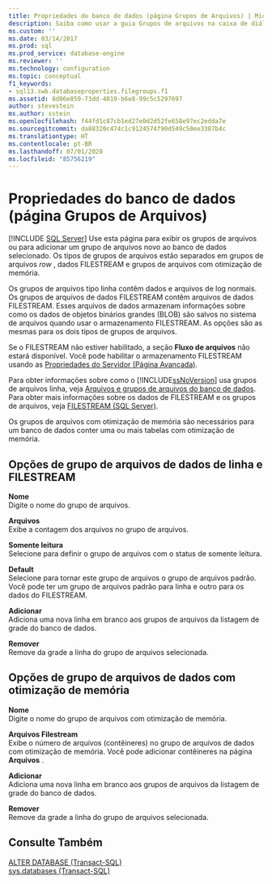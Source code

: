 ```yaml
---
title: Propriedades do banco de dados (página Grupos de Arquivos) | Microsoft Docs
description: Saiba como usar a guia Grupos de arquivos na caixa de diálogo Propriedades do Banco de Dados para ver os grupos de arquivo de um banco de dados ou para adicionar um novo grupo de arquivos.
ms.custom: ''
ms.date: 03/14/2017
ms.prod: sql
ms.prod_service: database-engine
ms.reviewer: ''
ms.technology: configuration
ms.topic: conceptual
f1_keywords:
- sql13.swb.databaseproperties.filegroups.f1
ms.assetid: 8d06e859-73dd-4019-b6e8-99c5c5297697
author: stevestein
ms.author: sstein
ms.openlocfilehash: f44fd1c87cb1ed27e0d2d52fe658e97ec2edda7e
ms.sourcegitcommit: da88320c474c1c9124574f90d549c50ee3387b4c
ms.translationtype: HT
ms.contentlocale: pt-BR
ms.lasthandoff: 07/01/2020
ms.locfileid: "85756219"
---
```

# <a name="database-properties-filegroups-page"></a>Propriedades do banco de dados (página Grupos de Arquivos)
 [!INCLUDE [SQL Server](../../includes/applies-to-version/sqlserver.md)]
  Use esta página para exibir os grupos de arquivos ou para adicionar um grupo de arquivos novo ao banco de dados selecionado. Os tipos de grupos de arquivos estão separados em grupos de arquivos *row* , dados FILESTREAM e grupos de arquivos com otimização de memória.  
  
 Os grupos de arquivos tipo linha contêm dados e arquivos de log normais. Os grupos de arquivos de dados FILESTREAM contêm arquivos de dados FILESTREAM. Esses arquivos de dados armazenam informações sobre como os dados de objetos binários grandes (BLOB) são salvos no sistema de arquivos quando usar o armazenamento FILESTREAM. As opções são as mesmas para os dois tipos de grupos de arquivos.  
  
 Se o FILESTREAM não estiver habilitado, a seção **Fluxo de arquivos** não estará disponível. Você pode habilitar o armazenamento FILESTREAM usando as [Propriedades do Servidor (Página Avançada)](../../database-engine/configure-windows/server-properties-advanced-page.md).  
  
 Para obter informações sobre como o [!INCLUDE[ssNoVersion](../../includes/ssnoversion-md.md)] usa grupos de arquivos linha, veja [Arquivos e grupos de arquivos do banco de dados](../../relational-databases/databases/database-files-and-filegroups.md). Para obter mais informações sobre os dados de FILESTREAM e os grupos de arquivos, veja [FILESTREAM &#40;SQL Server&#41;](../../relational-databases/blob/filestream-sql-server.md).  
  
 Os grupos de arquivos com otimização de memória são necessários para um banco de dados conter uma ou mais tabelas com otimização de memória.  
  
## <a name="row-and-filestream-data-filegroup-options"></a>Opções de grupo de arquivos de dados de linha e FILESTREAM  
 **Nome**  
 Digite o nome do grupo de arquivos.  
  
 **Arquivos**  
 Exibe a contagem dos arquivos no grupo de arquivos.  
  
 **Somente leitura**  
 Selecione para definir o grupo de arquivos com o status de somente leitura.  
  
 **Default**  
 Selecione para tornar este grupo de arquivos o grupo de arquivos padrão. Você pode ter um grupo de arquivos padrão para linha e outro para os dados do FILESTREAM.  
  
 **Adicionar**  
 Adiciona uma nova linha em branco aos grupos de arquivos da listagem de grade do banco de dados.  
  
 **Remover**  
 Remove da grade a linha do grupo de arquivos selecionada.  
  
## <a name="memory-optimized-data-filegroup-options"></a>Opções de grupo de arquivos de dados com otimização de memória  
 **Nome**  
 Digite o nome do grupo de arquivos com otimização de memória.  
  
 **Arquivos Filestream**  
 Exibe o número de arquivos (contêineres) no grupo de arquivos de dados com otimização de memória. Você pode adicionar contêineres na página **Arquivos** .  
  
 **Adicionar**  
 Adiciona uma nova linha em branco aos grupos de arquivos da listagem de grade do banco de dados.  
  
 **Remover**  
 Remove da grade a linha do grupo de arquivos selecionada.  
  
## <a name="see-also"></a>Consulte Também  
 [ALTER DATABASE &#40;Transact-SQL&#41;](../../t-sql/statements/alter-database-transact-sql.md)   
 [sys.databases &#40;Transact-SQL&#41;](../../relational-databases/system-catalog-views/sys-databases-transact-sql.md)  
  
  

